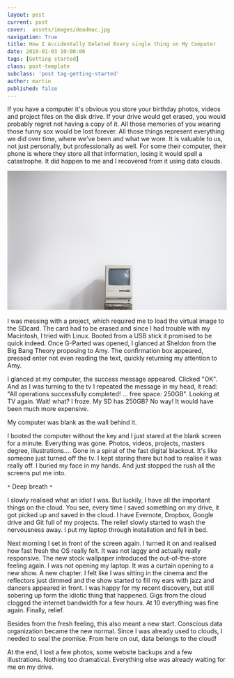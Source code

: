 ```yaml
---
layout: post
current: post
cover:  assets/images/deadmac.jpg
navigation: True
title: How I Accidentally Deleted Every single thing on My Computer
date: 2018-01-03 10:00:00
tags: [Getting started]
class: post-template
subclass: 'post tag-getting-started'
author: martin
published: false
---
```


If you have a computer it's obvious you store your birthday photos, videos and project files on the disk drive. If your drive would get erased, you would probably regret not having a copy of it. All those memories of you wearing those funny sox would be lost forever. All those things represent everything we did over time, where we've been and what we wore. It is valuable to us, not just personally, but professionally as well. For some their computer, their phone is where they store all that information, losing it would spell a catastrophe. It did happen to me and I recovered from it using data clouds.

<p align="center">
    <img src="assets/images/federica-galli-449563-unsplash.jpg">
</p>

I was messing with a project, which required me to load the virtual image to the SDcard. The card had to be erased and since I had trouble with my Macintosh, I tried with Linux. Booted from a USB stick it promised to be quick indeed. Once G-Parted was opened, I glanced at Sheldon from the Big Bang Theory proposing to Amy. The confirmation box appeared, pressed enter not even reading the text, quickly returning my attention to Amy.

I glanced at my computer, the success message appeared. Clicked "OK". And as I was turning to the tv I repeated the message in my head, it read: "All operations successfully completed! ... free space: 250GB".
Looking at TV again. Wait! what? I froze. My SD has 250GB? No way! It would have been much more expensive.

My computer was blank as the wall behind it.

I booted the computer without the key and I just stared at the blank screen for a minute. Everything was gone. Photos, videos, projects, masters degree, illustrations.... Gone in a spiral of the fast digital blackout. It's like someone just turned off the tv. I kept staring there but had to realise it was really off.
I buried my face in my hands. And just stopped the rush all the screens put me into.

 <code>&ast;</code> Deep breath <code>&ast;</code>

I slowly realised what an idiot I was. But luckily, I have all the important things on the cloud. You see, every time I saved something on my drive, it got picked up and saved in the cloud. I have Evernote, Dropbox, Google drive and Git full of my projects. The relief slowly started to wash the nervousness away. I put my laptop through installation and fell in bed.

Next morning I set in front of the screen again. I turned it on and realised how fast fresh the OS really felt. It was not laggy and actually really responsive. The new stock wallpaper introduced the out-of-the-store feeling again. I was not opening my laptop. It was a curtain opening to a new show. A new chapter. I felt like I was sitting in the cinema and the reflectors just dimmed and the show started to fill my ears with jazz and dancers appeared in front. I was happy for my recent discovery, but still sobering up form the idiotic thing that happened. Gigs from the cloud clogged the internet bandwidth for a few hours. At 10 everything was fine again. Finally, relief.

Besides from the fresh feeling, this also meant a new start. Conscious data organization became the new normal. Since I was already used to clouds, I needed to seal the promise. From here on out, data belongs to the cloud!

At the end, I lost a few photos, some website backups and a few illustrations. Nothing too dramatical. Everything else was already waiting for me on my drive.

